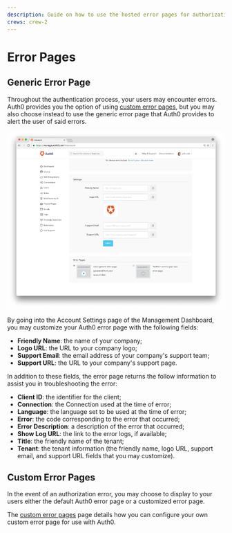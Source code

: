 ```yaml
---
description: Guide on how to use the hosted error pages for authorization error events
crews: crew-2
---
```


# Error Pages

## Generic Error Page

Throughout the authentication process, your users may encounter errors. Auth0 provides you the option of using [custom error pages](/hosted-pages/custom-error-pages), but you may also choose instead to use the generic error page that Auth0 provides to alert the user of said errors.

![Hosted Error Page](/media/articles/hosted-pages/error-pages.png)

By going into the Account Settings page of the Management Dashboard, you may customize your Auth0 error page with the following fields:

* **Friendly Name**: the name of your company;
* **Logo URL**: the URL to your company logo;
* **Support Email**: the email address of your company's support team;
* **Support URL**: the URL to your company's support page.

In addition to these fields, the error page returns the follow information to assist you in troubleshooting the error:

* **Client ID**: the identifier for the client;
* **Connection**: the Connection used at the time of error;
* **Language**: the language set to be used at the time of error;
* **Error**: the code corresponding to the error that occurred;
* **Error Description**: a description of the error that occurred;
* **Show Log URL**: the link to the error logs, if available;
* **Title**: the friendly name of the tenant;
* **Tenant**: the tenant information (the friendly name, logo URL, support email, and support URL fields that you may customize).

## Custom Error Pages

In the event of an authorization error, you may choose to display to your users either the default Auth0 error page or a customized error page.

The [custom error pages](/hosted-pages/custom-error-pages) page details how you can configure your own custom error page for use with Auth0.
